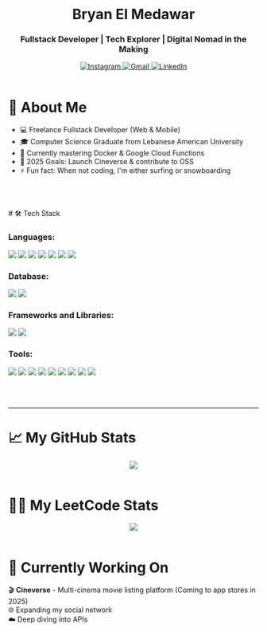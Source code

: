 <div align="center">
  <br>
  <h1><b>Bryan El Medawar</b></h1>
  <h3>Fullstack Developer | Tech Explorer | Digital Nomad in the Making</h3>
    
  <a href="https://www.instagram.com/bryanelmedawar/">
      <img src="https://img.shields.io/badge/Instagram-%23E4405F.svg?style=for-the-badge&logo=Instagram&logoColor=white" alt="Instagram">
  </a>
  <a href="mailto:bryan.elmedawar@gmail.com">
      <img src="https://img.shields.io/badge/Gmail-D14836?style=for-the-badge&logo=gmail&logoColor=white" alt="Gmail">
  </a>
  <a href="https://www.linkedin.com/in/bryanelmedawar">
      <img src="https://img.shields.io/badge/LinkedIn-%230077B5.svg?style=for-the-badge&logo=linkedin&logoColor=white" alt="LinkedIn">
  </a>
  <br><br>
</div>

# 🚀 About Me <br>

- 💻 Freelance Fullstack Developer (Web & Mobile)  <br>
- 🎓 Computer Science Graduate from Lebanese American University  <br>
- 🌱 Currently mastering Docker & Google Cloud Functions  <br>
- 🎯 2025 Goals: Launch Cineverse & contribute to OSS  <br>
- ⚡ Fun fact: When not coding, I'm either surfing or snowboarding  <br>

<br><br>

<div>
  # 🛠️ Tech Stack
  
  ### Languages:
  <img src="https://img.shields.io/badge/JavaScript-F7DF1E?style=for-the-badge&logo=javascript&logoColor=black">
  <img src="https://img.shields.io/badge/Java-ED8B00?style=for-the-badge&logo=openjdk&logoColor=white">
  <img src="https://img.shields.io/badge/Python-3776AB?style=for-the-badge&logo=python&logoColor=white">
  <img src="https://img.shields.io/badge/Dart-0175C2?style=for-the-badge&logo=dart&logoColor=white">
  <img src="https://img.shields.io/badge/PHP-777BB4?style=for-the-badge&logo=php&logoColor=white">
  <img src="https://img.shields.io/badge/HTML5-E34F26?style=for-the-badge&logo=html5&logoColor=white">
  <img src="https://img.shields.io/badge/CSS3-1572B6?style=for-the-badge&logo=css3&logoColor=white">
  
  ### Database:
  <img src="https://img.shields.io/badge/MySQL-005C84?style=for-the-badge&logo=mysql&logoColor=white">
  <img src="https://img.shields.io/badge/Firestore-FFCA28?style=for-the-badge&logo=firebase&logoColor=black">
  
  ### Frameworks and Libraries:
  <img src="https://img.shields.io/badge/Flutter-02569B?style=for-the-badge&logo=flutter&logoColor=white">
  <img src="https://img.shields.io/badge/Bootstrap-563D7C?style=for-the-badge&logo=bootstrap&logoColor=white">
  
  ### Tools:
  <img src="https://img.shields.io/badge/Visual%20Studio%20Code-0078d7.svg?style=for-the-badge&logo=visual-studio-code&logoColor=white">
  <img src="https://img.shields.io/badge/Android%20Studio-3DDC84.svg?style=for-the-badge&logo=android-studio&logoColor=white">
  <img src="https://img.shields.io/badge/Eclipse-FE7A16.svg?style=for-the-badge&logo=Eclipse&logoColor=white"> 
  <img src="https://img.shields.io/badge/IntelliJIDEA-000000.svg?style=for-the-badge&logo=intellij-idea&logoColor=white">
  <img src="https://img.shields.io/badge/jupyter-%23FA0F00.svg?style=for-the-badge&logo=jupyter&logoColor=white">
  <img src="https://img.shields.io/badge/pycharm-143?style=for-the-badge&logo=pycharm&logoColor=black&color=black&labelColor=green">
  <img src="https://img.shields.io/badge/Linux-268BEE?style=for-the-badge&logo=linux&logoColor=white">
  <img src="https://img.shields.io/badge/git-%23F05033.svg?style=for-the-badge&logo=git&logoColor=white">
  <img src="https://img.shields.io/badge/bash-%49a816.svg?style=for-the-badge&logo=bash&logoColor=black">
  
  <br><br>
  
  <hr>
  
  # 📈 My GitHub Stats
  
  <div align="center">  
    <img src="https://github-readme-streak-stats.herokuapp.com/?user=bryanelmedawar&theme=dark&hide_border=true&date_format=M%20j%5B%2C%20Y%5D">
  </div>
  
  <br>
  
  # 👨‍💻 My LeetCode Stats
  
  <div align="center">
    <img src="https://leetcard.jacoblin.cool/crustyyy?theme=dark&font=Roboto&ext=activity&border=0&radius=10">
  </div>
  
  <br>
  
  # 🎯 Currently Working On
  
  🎬 **Cineverse** - Multi-cinema movie listing platform (Coming to app stores in 2025)  <br>
  🌐 Expanding my social network  <br>
  ☁️ Deep diving into APIs  <br>
</div>
